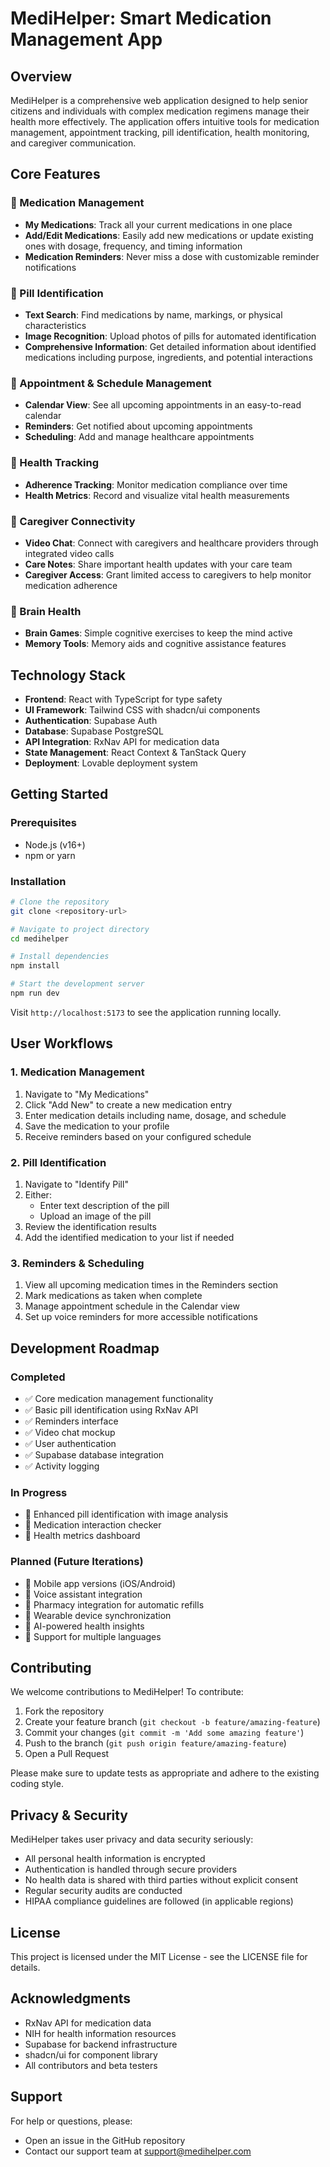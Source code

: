 
# MediHelper: Smart Medication Management App


## Overview

MediHelper is a comprehensive web application designed to help senior citizens and individuals with complex medication regimens manage their health more effectively. The application offers intuitive tools for medication management, appointment tracking, pill identification, health monitoring, and caregiver communication.

## Core Features

### 🔹 Medication Management
- **My Medications**: Track all your current medications in one place
- **Add/Edit Medications**: Easily add new medications or update existing ones with dosage, frequency, and timing information
- **Medication Reminders**: Never miss a dose with customizable reminder notifications

### 🔹 Pill Identification
- **Text Search**: Find medications by name, markings, or physical characteristics
- **Image Recognition**: Upload photos of pills for automated identification
- **Comprehensive Information**: Get detailed information about identified medications including purpose, ingredients, and potential interactions

### 🔹 Appointment & Schedule Management
- **Calendar View**: See all upcoming appointments in an easy-to-read calendar
- **Reminders**: Get notified about upcoming appointments
- **Scheduling**: Add and manage healthcare appointments

### 🔹 Health Tracking
- **Adherence Tracking**: Monitor medication compliance over time
- **Health Metrics**: Record and visualize vital health measurements

### 🔹 Caregiver Connectivity
- **Video Chat**: Connect with caregivers and healthcare providers through integrated video calls
- **Care Notes**: Share important health updates with your care team
- **Caregiver Access**: Grant limited access to caregivers to help monitor medication adherence

### 🔹 Brain Health
- **Brain Games**: Simple cognitive exercises to keep the mind active
- **Memory Tools**: Memory aids and cognitive assistance features

## Technology Stack

- **Frontend**: React with TypeScript for type safety
- **UI Framework**: Tailwind CSS with shadcn/ui components
- **Authentication**: Supabase Auth
- **Database**: Supabase PostgreSQL
- **API Integration**: RxNav API for medication data
- **State Management**: React Context & TanStack Query
- **Deployment**: Lovable deployment system

## Getting Started

### Prerequisites
- Node.js (v16+)
- npm or yarn

### Installation

```sh
# Clone the repository
git clone <repository-url>

# Navigate to project directory
cd medihelper

# Install dependencies
npm install

# Start the development server
npm run dev
```

Visit `http://localhost:5173` to see the application running locally.

## User Workflows

### 1. Medication Management
1. Navigate to "My Medications"
2. Click "Add New" to create a new medication entry
3. Enter medication details including name, dosage, and schedule
4. Save the medication to your profile
5. Receive reminders based on your configured schedule

### 2. Pill Identification
1. Navigate to "Identify Pill"
2. Either:
   - Enter text description of the pill
   - Upload an image of the pill
3. Review the identification results
4. Add the identified medication to your list if needed

### 3. Reminders & Scheduling
1. View all upcoming medication times in the Reminders section
2. Mark medications as taken when complete
3. Manage appointment schedule in the Calendar view
4. Set up voice reminders for more accessible notifications

## Development Roadmap

### Completed
- ✅ Core medication management functionality
- ✅ Basic pill identification using RxNav API
- ✅ Reminders interface
- ✅ Video chat mockup
- ✅ User authentication
- ✅ Supabase database integration
- ✅ Activity logging

### In Progress
- 🔄 Enhanced pill identification with image analysis
- 🔄 Medication interaction checker
- 🔄 Health metrics dashboard

### Planned (Future Iterations)
- 📅 Mobile app versions (iOS/Android)
- 📅 Voice assistant integration
- 📅 Pharmacy integration for automatic refills
- 📅 Wearable device synchronization
- 📅 AI-powered health insights
- 📅 Support for multiple languages

## Contributing

We welcome contributions to MediHelper! To contribute:

1. Fork the repository
2. Create your feature branch (`git checkout -b feature/amazing-feature`)
3. Commit your changes (`git commit -m 'Add some amazing feature'`)
4. Push to the branch (`git push origin feature/amazing-feature`)
5. Open a Pull Request

Please make sure to update tests as appropriate and adhere to the existing coding style.

## Privacy & Security

MediHelper takes user privacy and data security seriously:

- All personal health information is encrypted
- Authentication is handled through secure providers
- No health data is shared with third parties without explicit consent
- Regular security audits are conducted
- HIPAA compliance guidelines are followed (in applicable regions)

## License

This project is licensed under the MIT License - see the LICENSE file for details.

## Acknowledgments

- RxNav API for medication data
- NIH for health information resources
- Supabase for backend infrastructure
- shadcn/ui for component library
- All contributors and beta testers

## Support

For help or questions, please:
- Open an issue in the GitHub repository
- Contact our support team at support@medihelper.com
